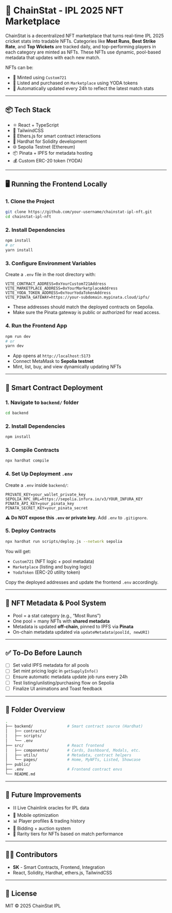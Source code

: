 # 🏏 ChainStat - IPL 2025 NFT Marketplace

ChainStat is a decentralized NFT marketplace that turns real-time IPL 2025 cricket stats into tradable NFTs. Categories like **Most Runs**, **Best Strike Rate**, and **Top Wickets** are tracked daily, and top-performing players in each category are minted as NFTs. These NFTs use dynamic, pool-based metadata that updates with each new match.

NFTs can be:

- 🔨 Minted using `Custom721`
- 🛒 Listed and purchased on `Marketplace` using YODA tokens
- 🔄 Automatically updated every 24h to reflect the latest match stats

---

## 📦 Tech Stack

- ⚛️ React + TypeScript
- 💨 TailwindCSS
- 🔁 Ethers.js for smart contract interactions
- 🧠 Hardhat for Solidity development
- 🌐 Sepolia Testnet (Ethereum)
- 📦 Pinata + IPFS for metadata hosting
- 💰 Custom ERC-20 token (YODA)

---

## 🖥️ Running the Frontend Locally

### 1. Clone the Project

```bash
git clone https://github.com/your-username/chainstat-ipl-nft.git
cd chainstat-ipl-nft
```

### 2. Install Dependencies

```bash
npm install
# or
yarn install
```

### 3. Configure Environment Variables

Create a `.env` file in the root directory with:

```env
VITE_CONTRACT_ADDRESS=0xYourCustom721Address
VITE_MARKETPLACE_ADDRESS=0xYourMarketplaceAddress
VITE_YODA_TOKEN_ADDRESS=0xYourYodaTokenAddress
VITE_PINATA_GATEWAY=https://your-subdomain.mypinata.cloud/ipfs/
```

- These addresses should match the deployed contracts on Sepolia.
- Make sure the Pinata gateway is public or authorized for read access.

### 4. Run the Frontend App

```bash
npm run dev
# or
yarn dev
```

- App opens at `http://localhost:5173`
- Connect MetaMask to **Sepolia testnet**
- Mint, list, buy, and view dynamically updating NFTs

---

## 🔨 Smart Contract Deployment

### 1. Navigate to `backend/` folder

```bash
cd backend
```

### 2. Install Dependencies

```bash
npm install
```

### 3. Compile Contracts

```bash
npx hardhat compile
```

### 4. Set Up Deployment `.env`

Create a `.env` inside `backend/`:

```env
PRIVATE_KEY=your_wallet_private_key
SEPOLIA_RPC_URL=https://sepolia.infura.io/v3/YOUR_INFURA_KEY
PINATA_API_KEY=your_pinata_key
PINATA_SECRET_KEY=your_pinata_secret
```

⚠️ **Do NOT expose this `.env` or private key.** Add `.env` to `.gitignore`.

### 5. Deploy Contracts

```bash
npx hardhat run scripts/deploy.js --network sepolia
```

You will get:

- `Custom721` (NFT logic + pool metadata)
- `Marketplace` (listing and buying logic)
- `YodaToken` (ERC-20 utility token)

Copy the deployed addresses and update the frontend `.env` accordingly.

---

## 🧠 NFT Metadata & Pool System

- Pool = a stat category (e.g., “Most Runs”)
- One pool = many NFTs with **shared metadata**
- Metadata is updated **off-chain**, pinned to IPFS via **Pinata**
- On-chain metadata updated via `updateMetadata(poolId, newURI)`

---

## ✅ To-Do Before Launch

- [ ] Set valid IPFS metadata for all pools
- [ ] Set mint pricing logic in `getSupplyInfo()`
- [ ] Ensure automatic metadata update job runs every 24h
- [ ] Test listing/unlisting/purchasing flow on Sepolia
- [ ] Finalize UI animations and Toast feedback

---

## 📂 Folder Overview

```bash
.
├── backend/               # Smart contract source (Hardhat)
│   ├── contracts/
│   ├── scripts/
│   └── .env
├── src/                   # React frontend
│   ├── components/        # Cards, Dashboard, Modals, etc.
│   ├── utils/             # Metadata, contract helpers
│   └── pages/             # Home, MyNFTs, Listed, Showcase
├── public/
├── .env                   # Frontend contract envs
└── README.md
```

---

## 📌 Future Improvements

- ⛓️ Live Chainlink oracles for IPL data
- 📱 Mobile optimization
- 📊 Player profiles & trading history
- 💸 Bidding + auction system
- 🏅 Rarity tiers for NFTs based on match performance

---

## 🧑‍💻 Contributors

- **SK** - Smart Contracts, Frontend, Integration
- React, Solidity, Hardhat, ethers.js, TailwindCSS

---

## 📄 License

MIT © 2025 ChainStat IPL
